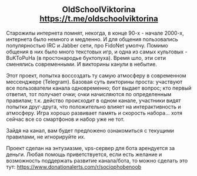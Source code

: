 ## <div align="center">OldSchoolViktorina https://t.me/oldschoolviktorina</div>

Старожилы интернета помнят, некогда, в конце 90-х - начале 2000-х, интернета было немного и медленно. И для общения пользовались популярностью IRC и Jabber сети, про FidoNet умолчу. Помимо общения в них было много текстовых игр, и одна из самых культовых - BuKToPuHa (в простонародье буктопуха). Время шло, эти сети сменялись современными. И викторины канули в небытие.

Этот проект, попытка воссоздать ту самую атмосферу в современном мессенджере (Telegram).
Базовая суть викторины проста: участвуют все пользователи канала одновременно; бот выдает вопрос; кто первый ответил, тот получает очки; очки начисляются по определенным правилам; т.к. действо происходит в одном канале, участники видят попытки друг-друга, что положительно влияет на интерактивность и атмосферу. Игра хорошо развивает память и скорость набора... хотя сейчас все со смартфонов и набор уже не тот.

Зайдя на канал, вам будет предложено ознакомиться с текущими правилами, не игнорируйте их.

Проект сделан на энтузиазме, vps-сервер для бота арендуется за деньги. Любая помощь приветствуется, если есть желание и возможность поддержать развитие канала/бота, то можно сделать это тут: https://www.donationalerts.com/r/sociophobenoob
